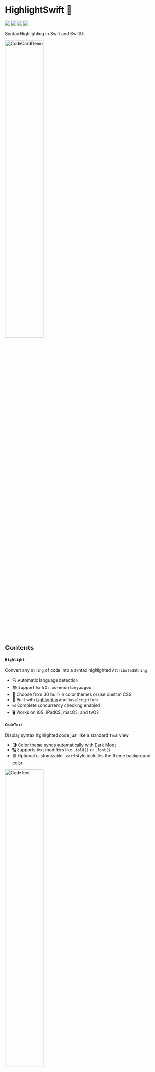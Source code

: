 # HighlightSwift 🎨

![](https://img.shields.io/github/v/release/appstefan/highlightswift)
![](https://img.shields.io/github/license/appstefan/highlightswift)
[![](https://img.shields.io/endpoint?url=https%3A%2F%2Fswiftpackageindex.com%2Fapi%2Fpackages%2Fappstefan%2FHighlightSwift%2Fbadge%3Ftype%3Dswift-versions)](https://swiftpackageindex.com/appstefan/HighlightSwift)
[![](https://img.shields.io/endpoint?url=https%3A%2F%2Fswiftpackageindex.com%2Fapi%2Fpackages%2Fappstefan%2FHighlightSwift%2Fbadge%3Ftype%3Dplatforms)](https://swiftpackageindex.com/appstefan/HighlightSwift)

Syntax Highlighting in Swift and SwiftUI

<picture>
  <source media="(prefers-color-scheme: dark)" srcset="https://github.com/appstefan/HighlightSwift/assets/6455394/892a5be0-146e-4cb8-90ca-559c2c67452c">
  <source media="(prefers-color-scheme: light)" srcset="https://github.com/appstefan/HighlightSwift/assets/6455394/c8b3f63f-4831-4117-b302-37623e44be99">
  <img alt="CodeCardDemo" src="https://github.com/appstefan/HighlightSwift/assets/6455394/c8b3f63f-4831-4117-b302-37623e44be99" width=50% height=50%>
</picture>

## Contents

#### `Highlight`
Convert any `String` of code into a syntax highlighted `AttributedString`
* 🔍 Automatic language detection
* 📚 Support for 50+ common languages
* 🌈 Choose from 30 built-in color themes or use custom CSS
* 🧰 Built with [highlight.js](https://github.com/highlightjs/highlight.js) and `JavaScriptCore`
* ☑️ Complete concurrency checking enabled
* 🖥️ Works on iOS, iPadOS, macOS, and tvOS

#### `CodeText`
Display syntax highlighted code just like a standard `Text` view
* 🌗 Color theme syncs automatically with Dark Mode
* 🔠 Supports text modifiers like `.bold()` or `.font()`
* 🟩 Optional customizable `.card` style includes the theme background color

<picture>
  <source media="(prefers-color-scheme: dark)" srcset="https://github.com/appstefan/HighlightSwift/assets/6455394/5021a822-39f2-40bd-b1f8-2680c2382dd3">
  <source media="(prefers-color-scheme: light)" srcset="https://github.com/appstefan/HighlightSwift/assets/6455394/5ae80ec9-d121-4f20-9cad-1ee3427e8052">
  <img alt="CodeText" src="https://github.com/appstefan/HighlightSwift/assets/6455394/5ae80ec9-d121-4f20-9cad-1ee3427e8052" width=50% height=50%>
</picture>

## Highlight

Create an instance of the `Highlight` class:
```swift
@State var highlight = Highlight()
```

Convert a `String` of code into a syntax highlighted `AttributedString`:
```swift
let attributedText = try await highlight.attributedText("print(\"Hello World\")")
```

Providing the `language:` parameter disables automatic language detection:
```swift
let attributedText = try await highlight.attributedText(code, language: "swift")
```

Set the `colors:` parameter to choose the highlight color theme.
```swift
let attributedText = try await highlight.attributedText(code, colors: .dark(.github))
```

Or use any custom CSS theme with the `.custom` option.
Refer to the highlight.js [Theme Guide](https://highlightjs.readthedocs.io/en/latest/theme-guide.html#) for more info.
```swift
let attributedText = try await highlight.attributedText(code, colors: .custom(css: someCoolCSS))
```

The `request` function returns a `HighlightResult` struct.
This result struct includes details such as the detected language along with the attributed text:
```swift
let result: HighlightResult = try await highlight.request("print(\"Hello World\")")

//   HighlightResult(
//      attributedText: "...",
//      relevance: 5,
//      language: "swift",
//      languageName: "Swift?",
//      backgroundColor: #1F2024FF,
//      hasIllegal: false,
//      isUndefined: false)
```

##
### `CodeText`

Create a `CodeText` view:
```swift
CodeText("print(\"Hello World\")")
```

The default style is `.plain` with no background or padding.
Use the customizable `.card` style to show the theme background color:
```swift
CodeText("print(\"Hello World\")")
    .codeTextStyle(.card(cornerRadius: 5))
```

Apply standard `Text` modifiers like `.font()`:
```swift
CodeText("print(\"Hello World\")")
    .font(.system(.callout, weight: .semibold))
```

Add the `.codeTextColors(_:)` modifier to set the color theme.
The built-in color themes update automatically with Dark Mode to the corresponding dark variant.
```swift
CodeText("print(\"Hello World\")")
    .codeTextColors(.github)
```

For more control, use any custom CSS theme with the `.custom` color option.
Refer to the official highlight.js [Theme Guide](https://highlightjs.readthedocs.io/en/latest/theme-guide.html#) for more info.
```swift
CodeText("print(\"Hello World\")")
    .codeTextColors(.custom(dark: .custom(css: someDarkCSS), light: .custom(css: someLightCSS)))
```

Use the `.codeTextLanguage(_:)` modifier to set a specific language and disable automatic detection:
```swift
CodeText("print(\"Hello World\")")
    .codeTextLanguage(.swift)
```

Add the `.onHighlight(_:)` modifier to get the detected language, background color and other details:
```swift
var body: some View {
    CodeText("print(\"Hello World\")")
        .onHighlight { result in
            //  ...
        }
}
```

## Installation

### Project

1. In Xcode, go to `File` > `Add packages...`
2. Enter `https://github.com/appstefan/highlightswift` in the field and click `Add Package`

### Package

In `Package.swift` add this repository as a dependency:
```swift
dependencies: [
    .package(url: "https://github.com/appstefan/highlightswift.git", from: "1.0.0")
],
targets: [
    .target(
        name: "YourPackageName",
        dependencies: ["HighlightSwift"]
    )
]
```

## Author

Stefan, thrower_ranges.0d@icloud.com

## License

HighlightSwift is available under the MIT license. See the [LICENSE.md](/LICENSE.md) file.
Highlight.js is available under the BSD license. See the [LICENSE.md](/Sources/HighlightSwift/HighlightJS/LICENSE.md) file.
